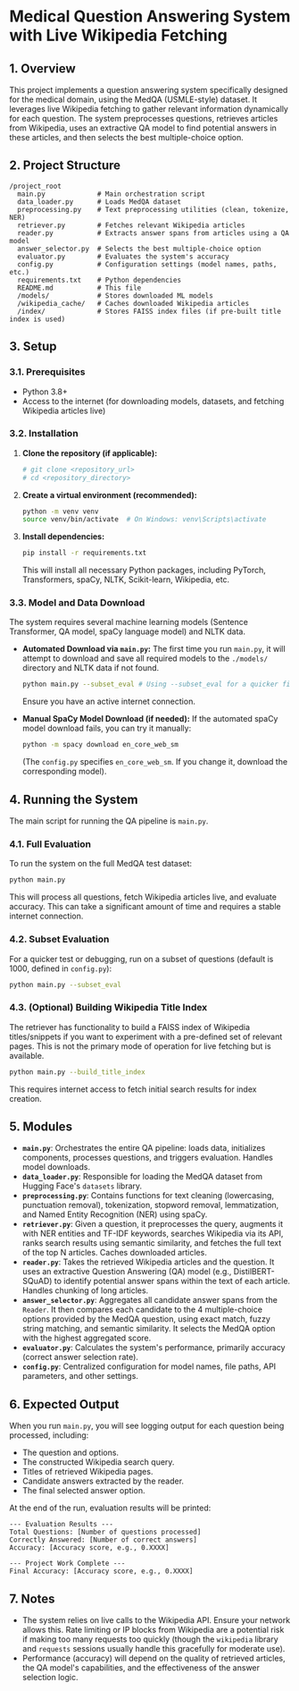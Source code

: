 # Medical Question Answering System with Live Wikipedia Fetching

## 1. Overview

This project implements a question answering system specifically designed for the medical domain, using the MedQA (USMLE-style) dataset. It leverages live Wikipedia fetching to gather relevant information dynamically for each question. The system preprocesses questions, retrieves articles from Wikipedia, uses an extractive QA model to find potential answers in these articles, and then selects the best multiple-choice option.

## 2. Project Structure

```
/project_root
  main.py             # Main orchestration script
  data_loader.py      # Loads MedQA dataset
  preprocessing.py    # Text preprocessing utilities (clean, tokenize, NER)
  retriever.py        # Fetches relevant Wikipedia articles
  reader.py           # Extracts answer spans from articles using a QA model
  answer_selector.py  # Selects the best multiple-choice option
  evaluator.py        # Evaluates the system's accuracy
  config.py           # Configuration settings (model names, paths, etc.)
  requirements.txt    # Python dependencies
  README.md           # This file
  /models/            # Stores downloaded ML models
  /wikipedia_cache/   # Caches downloaded Wikipedia articles
  /index/             # Stores FAISS index files (if pre-built title index is used)
```

## 3. Setup

### 3.1. Prerequisites
*   Python 3.8+
*   Access to the internet (for downloading models, datasets, and fetching Wikipedia articles live)

### 3.2. Installation
1.  **Clone the repository (if applicable):**
    ```bash
    # git clone <repository_url>
    # cd <repository_directory>
    ```
2.  **Create a virtual environment (recommended):**
    ```bash
    python -m venv venv
    source venv/bin/activate  # On Windows: venv\Scripts\activate
    ```
3.  **Install dependencies:**
    ```bash
    pip install -r requirements.txt
    ```
    This will install all necessary Python packages, including PyTorch, Transformers, spaCy, NLTK, Scikit-learn, Wikipedia, etc.

### 3.3. Model and Data Download
The system requires several machine learning models (Sentence Transformer, QA model, spaCy language model) and NLTK data.

*   **Automated Download via `main.py`:**
    The first time you run `main.py`, it will attempt to download and save all required models to the `./models/` directory and NLTK data if not found.
    ```bash
    python main.py --subset_eval # Using --subset_eval for a quicker first run
    ```
    Ensure you have an active internet connection.

*   **Manual SpaCy Model Download (if needed):**
    If the automated spaCy model download fails, you can try it manually:
    ```bash
    python -m spacy download en_core_web_sm
    ```
    (The `config.py` specifies `en_core_web_sm`. If you change it, download the corresponding model).

## 4. Running the System

The main script for running the QA pipeline is `main.py`.

### 4.1. Full Evaluation
To run the system on the full MedQA test dataset:
```bash
python main.py
```
This will process all questions, fetch Wikipedia articles live, and evaluate accuracy. This can take a significant amount of time and requires a stable internet connection.

### 4.2. Subset Evaluation
For a quicker test or debugging, run on a subset of questions (default is 1000, defined in `config.py`):
```bash
python main.py --subset_eval
```

### 4.3. (Optional) Building Wikipedia Title Index
The retriever has functionality to build a FAISS index of Wikipedia titles/snippets if you want to experiment with a pre-defined set of relevant pages. This is not the primary mode of operation for live fetching but is available.
```bash
python main.py --build_title_index
```
This requires internet access to fetch initial search results for index creation.

## 5. Modules

*   **`main.py`**: Orchestrates the entire QA pipeline: loads data, initializes components, processes questions, and triggers evaluation. Handles model downloads.
*   **`data_loader.py`**: Responsible for loading the MedQA dataset from Hugging Face's `datasets` library.
*   **`preprocessing.py`**: Contains functions for text cleaning (lowercasing, punctuation removal), tokenization, stopword removal, lemmatization, and Named Entity Recognition (NER) using spaCy.
*   **`retriever.py`**: Given a question, it preprocesses the query, augments it with NER entities and TF-IDF keywords, searches Wikipedia via its API, ranks search results using semantic similarity, and fetches the full text of the top N articles. Caches downloaded articles.
*   **`reader.py`**: Takes the retrieved Wikipedia articles and the question. It uses an extractive Question Answering (QA) model (e.g., DistilBERT-SQuAD) to identify potential answer spans within the text of each article. Handles chunking of long articles.
*   **`answer_selector.py`**: Aggregates all candidate answer spans from the `Reader`. It then compares each candidate to the 4 multiple-choice options provided by the MedQA question, using exact match, fuzzy string matching, and semantic similarity. It selects the MedQA option with the highest aggregated score.
*   **`evaluator.py`**: Calculates the system's performance, primarily accuracy (correct answer selection rate).
*   **`config.py`**: Centralized configuration for model names, file paths, API parameters, and other settings.

## 6. Expected Output

When you run `main.py`, you will see logging output for each question being processed, including:
*   The question and options.
*   The constructed Wikipedia search query.
*   Titles of retrieved Wikipedia pages.
*   Candidate answers extracted by the reader.
*   The final selected answer option.

At the end of the run, evaluation results will be printed:
```
--- Evaluation Results ---
Total Questions: [Number of questions processed]
Correctly Answered: [Number of correct answers]
Accuracy: [Accuracy score, e.g., 0.XXXX]

--- Project Work Complete ---
Final Accuracy: [Accuracy score, e.g., 0.XXXX]
```

## 7. Notes
*   The system relies on live calls to the Wikipedia API. Ensure your network allows this. Rate limiting or IP blocks from Wikipedia are a potential risk if making too many requests too quickly (though the `wikipedia` library and `requests` sessions usually handle this gracefully for moderate use).
*   Performance (accuracy) will depend on the quality of retrieved articles, the QA model's capabilities, and the effectiveness of the answer selection logic.
```
